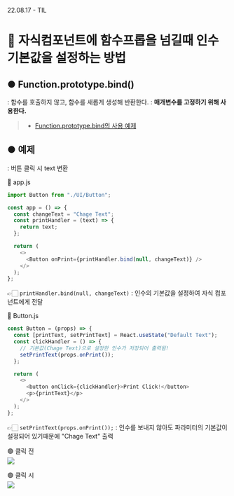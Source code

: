 22.08.17 - TIL

# 🧐 자식컴포넌트에 함수프롭을 넘길때 인수 기본값을 설정하는 방법

## ● Function.prototype.bind()

: 함수를 호출하지 않고, 함수를 새롭게 생성해 반환한다.
: **매개변수를 고정하기 위해 사용한다.**

> - [Function.prototype.bind의 사용 예제](https://unordinarydays.tistory.com/158)

## ● 예제

: 버튼 클릭 시 text 변환

👾 app.js

```js
import Button from "./UI/Button";

const app = () => {
  const changeText = "Chage Text";
  const printHandler = (text) => {
    return text;
  };

  return (
    <>
      <Button onPrint={printHandler.bind(null, changeText)} />
    </>
  );
};
```

👉🏻 `printHandler.bind(null, changeText)` : 인수의 기본값을 설정하여 자식 컴포넌트에게 전달

👾 Button.js

```js
const Button = (props) => {
  const [printText, setPrintText] = React.useState("Default Text");
  const clickHandler = () => {
    // 기본값(Chage Text)으로 설정한 인수가 저장되어 출력됨!
    setPrintText(props.onPrint());
  };

  return (
    <>
      <button onClick={clickHandler}>Print Click!</button>
      <p>{printText}</p>
    </>
  );
};
```

👉🏻 `setPrintText(props.onPrint());` : 인수를 보내지 않아도 파라미터의 기본값이 설정되어 있기때문에 "Chage Text" 출력

🟢 클릭 전  
![](https://velog.velcdn.com/images/zooyaho/post/b2d47536-6bfc-4394-ad1e-3a305fadcd26/image.png)

🟢 클릭 시  
![](https://velog.velcdn.com/images/zooyaho/post/a8e11efb-a130-4daa-83f7-7f7f962817e3/image.png)
